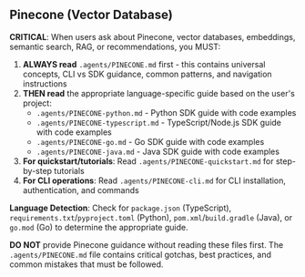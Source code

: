 ## Pinecone (Vector Database)

**CRITICAL**: When users ask about Pinecone, vector databases, embeddings, semantic search, RAG, or recommendations, you MUST:

1. **ALWAYS read** `.agents/PINECONE.md` first - this contains universal concepts, CLI vs SDK guidance, common patterns, and navigation instructions
2. **THEN read** the appropriate language-specific guide based on the user's project:
   - `.agents/PINECONE-python.md` - Python SDK guide with code examples
   - `.agents/PINECONE-typescript.md` - TypeScript/Node.js SDK guide with code examples
   - `.agents/PINECONE-go.md` - Go SDK guide with code examples
   - `.agents/PINECONE-java.md` - Java SDK guide with code examples
3. **For quickstart/tutorials**: Read `.agents/PINECONE-quickstart.md` for step-by-step tutorials
4. **For CLI operations**: Read `.agents/PINECONE-cli.md` for CLI installation, authentication, and commands

**Language Detection**: Check for `package.json` (TypeScript), `requirements.txt`/`pyproject.toml` (Python), `pom.xml`/`build.gradle` (Java), or `go.mod` (Go) to determine the appropriate guide.

**DO NOT** provide Pinecone guidance without reading these files first. The `.agents/PINECONE.md` file contains critical gotchas, best practices, and common mistakes that must be followed.
